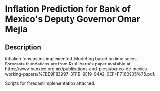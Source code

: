 <h1> Inflation Prediction for Bank of Mexico's Deputy Governor Omar Mejía</h1>

<h2>Description</h2>
Inflation forecasting implemented. Modelling based on time series. Forecasts foundations are from Raul Ibarra's paper available at: https://www.banxico.org.mx/publications-and-press/banco-de-mexico-working-papers/%7BE9F83997-3FFB-9E19-94A2-0EF4F7160905%7D.pdf.

Scripts for forecast implementation attached.
